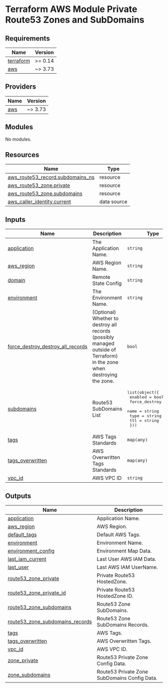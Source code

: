 # Terraform AWS Module Private Route53 Zones and SubDomains

## Requirements

| Name | Version |
|------|---------|
| <a name="requirement_terraform"></a> [terraform](#requirement\_terraform) | >= 0.14 |
| <a name="requirement_aws"></a> [aws](#requirement\_aws) | ~> 3.73 |

## Providers

| Name | Version |
|------|---------|
| <a name="provider_aws"></a> [aws](#provider\_aws) | ~> 3.73 |

## Modules

No modules.

## Resources

| Name | Type |
|------|------|
| [aws_route53_record.subdomains_ns](https://registry.terraform.io/providers/hashicorp/aws/latest/docs/resources/route53_record) | resource |
| [aws_route53_zone.private](https://registry.terraform.io/providers/hashicorp/aws/latest/docs/resources/route53_zone) | resource |
| [aws_route53_zone.subdomains](https://registry.terraform.io/providers/hashicorp/aws/latest/docs/resources/route53_zone) | resource |
| [aws_caller_identity.current](https://registry.terraform.io/providers/hashicorp/aws/latest/docs/data-sources/caller_identity) | data source |

## Inputs

| Name | Description | Type | Default | Required |
|------|-------------|------|---------|:--------:|
| <a name="input_application"></a> [application](#input\_application) | The Application Name. | `string` | n/a | yes |
| <a name="input_aws_region"></a> [aws\_region](#input\_aws\_region) | AWS Region Name. | `string` | n/a | yes |
| <a name="input_domain"></a> [domain](#input\_domain) | Remote State Config | `string` | n/a | yes |
| <a name="input_environment"></a> [environment](#input\_environment) | The Environment Name. | `string` | n/a | yes |
| <a name="input_force_destroy_destroy_all_records"></a> [force\_destroy\_destroy\_all\_records](#input\_force\_destroy\_destroy\_all\_records) | (Optional) Whether to destroy all records (possibly managed outside of Terraform) in the zone when destroying the zone. | `bool` | `false` | no |
| <a name="input_subdomains"></a> [subdomains](#input\_subdomains) | Route53 SubDomains List | <pre>list(object({<br>    enabled       = bool<br>    force_destroy = bool<br>    name          = string<br>    type          = string<br>    ttl           = string<br>  }))</pre> | `[]` | no |
| <a name="input_tags"></a> [tags](#input\_tags) | AWS Tags Standards | `map(any)` | n/a | yes |
| <a name="input_tags_overwritten"></a> [tags\_overwritten](#input\_tags\_overwritten) | AWS Overwritten Tags Standards | `map(any)` | `{}` | no |
| <a name="input_vpc_id"></a> [vpc\_id](#input\_vpc\_id) | AWS VPC ID | `string` | n/a | yes |

## Outputs

| Name | Description |
|------|-------------|
| <a name="output_application"></a> [application](#output\_application) | Application Name. |
| <a name="output_aws_region"></a> [aws\_region](#output\_aws\_region) | AWS Region. |
| <a name="output_default_tags"></a> [default\_tags](#output\_default\_tags) | Default AWS Tags. |
| <a name="output_environment"></a> [environment](#output\_environment) | Environment Name. |
| <a name="output_environment_config"></a> [environment\_config](#output\_environment\_config) | Environment Map Data. |
| <a name="output_last_iam_current"></a> [last\_iam\_current](#output\_last\_iam\_current) | Last User AWS IAM Data. |
| <a name="output_last_user"></a> [last\_user](#output\_last\_user) | Last AWS IAM UserName. |
| <a name="output_route53_zone_private"></a> [route53\_zone\_private](#output\_route53\_zone\_private) | Private Route53 HostedZone. |
| <a name="output_route53_zone_private_id"></a> [route53\_zone\_private\_id](#output\_route53\_zone\_private\_id) | Private Route53 HostedZone ID. |
| <a name="output_route53_zone_subdomains"></a> [route53\_zone\_subdomains](#output\_route53\_zone\_subdomains) | Route53 Zone SubDomains. |
| <a name="output_route53_zone_subdomains_records"></a> [route53\_zone\_subdomains\_records](#output\_route53\_zone\_subdomains\_records) | Route53 Zone SubDomains Records. |
| <a name="output_tags"></a> [tags](#output\_tags) | AWS Tags. |
| <a name="output_tags_overwritten"></a> [tags\_overwritten](#output\_tags\_overwritten) | AWS Overwritten Tags. |
| <a name="output_vpc_id"></a> [vpc\_id](#output\_vpc\_id) | AWS VPC ID. |
| <a name="output_zone_private"></a> [zone\_private](#output\_zone\_private) | Route53 Private Zone Config Data. |
| <a name="output_zone_subdomains"></a> [zone\_subdomains](#output\_zone\_subdomains) | Route53 Private Zone SubDomains Config Data. |
